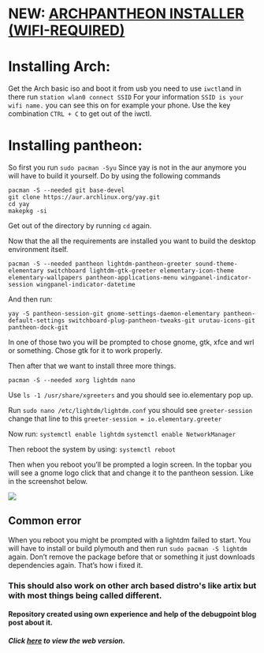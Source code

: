 # NEW: [ARCHPANTHEON INSTALLER (WIFI-REQUIRED)](https://github.com/Jecta/ArchPantheon/blob/main/installer.sh)

# Installing Arch:
Get the Arch basic iso and boot it from usb you need to use `iwctl`and in there run `station wlan0 connect SSID` For your information `SSID is your wifi name.` you can see this on for example your phone. Use the key combination `CTRL + C` to get out of the iwctl.

# Installing pantheon:
So first you run `sudo pacman -Syu`
Since yay is not in the aur anymore you will have to build it yourself.
Do by using the following commands

```
pacman -S --needed git base-devel
git clone https://aur.archlinux.org/yay.git
cd yay
makepkg -si
```

Get out of the directory by running `cd` again. 

Now that the all the requirements are installed you want to build the desktop environment itself.

```pacman -S --needed pantheon lightdm-pantheon-greeter sound-theme-elementary switchboard lightdm-gtk-greeter elementary-icon-theme elementary-wallpapers pantheon-applications-menu wingpanel-indicator-session wingpanel-indicator-datetime```

And then run:

```yay -S pantheon-session-git gnome-settings-daemon-elementary pantheon-default-settings switchboard-plug-pantheon-tweaks-git urutau-icons-git pantheon-dock-git```

In one of those two you will be prompted to chose gnome, gtk, xfce and wrl or something. Chose gtk for it to work properly.

Then after that we want to install three more things.

```pacman -S --needed xorg lightdm nano```

Use `ls -1 /usr/share/xgreeters` and you should see io.elementary pop up.

Run `sudo nano /etc/lightdm/lightdm.conf` you should see `greeter-session` change that line to this ```greeter-session = io.elementary.greeter```

Now run:
`systemctl enable lightdm` 
`systemctl enable NetworkManager`

Then reboot the system by using:
`systemctl reboot`

Then when you reboot you’ll be prompted a login screen. In the topbar you will see a gnome logo click that and change it to the pantheon session. Like in the screenshot below. 

<img src="https://www.debugpoint.com/wp-content/uploads/2021/02/Login-screen-Pantheon-in-Arch.jpg">

## Common error
When you reboot you might be prompted with a lightdm failed to start. You will have to install or build plymouth and then run `sudo pacman -S lightdm`  again. Don’t remove the package before that or something it just downloads dependencies again. That’s how i fixed it. 

### This should also work on other arch based distro's like artix but with most things being called different.
#### Repository created using own experience and help of the debugpoint blog post about it.
##### Click [here](https://jecta.github.io/ArchPantheon/) to view the web version.
